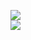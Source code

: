 [![](https://img.shields.io/badge/Made%20With-Github%20Spray-lightgrey.svg?style=for-the-badge&logo=github)](https://github.com/Annihil/github-spray#16410)  
[![](https://i.imgur.com/2DrTn0Z.gif)](https://github.com/Annihil/github-spray)